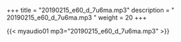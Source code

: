 +++
title = "20190215_e60_d_7u6ma.mp3"
description = " 20190215_e60_d_7u6ma.mp3 "
weight = 20
+++

{{< myaudio01 mp3="20190215_e60_d_7u6ma.mp3" >}}


